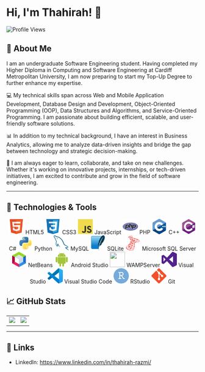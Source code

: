 # Hi, I'm Thahirah! 👋

![Profile Views](https://komarev.com/ghpvc/?username=Thahirah-Razmi&color=blue)

## 🚀 About Me
 I am an undergraduate Software Engineering student. Having completed my Higher Diploma in Computing and Software Engineering at Cardiff Metropolitan University, I am now preparing to start my Top-Up Degree to further enhance my expertise.

💻 My technical skills span across Web and Mobile Application Development, Database Design and Development, Object-Oriented Programming (OOP), Data Structures and Algorithms, and Service-Oriented Programming. I am passionate about building efficient, scalable, and user-friendly software solutions.

📊 In addition to my technical background, I have an interest in Business Analytics, allowing me to analyze data-driven insights and bridge the gap between technology and strategic decision-making.

🚀 I am always eager to learn, collaborate, and take on new challenges. Whether it's working on innovative projects, internships, or tech-driven initiatives, I am excited to contribute and grow in the field of software engineering.

---

## 🚀 Technologies & Tools
<p align="center">
  <img src="https://raw.githubusercontent.com/devicons/devicon/master/icons/html5/html5-original.svg" width="40" height="40" /> HTML5
  <img src="https://raw.githubusercontent.com/devicons/devicon/master/icons/css3/css3-original.svg" width="40" height="40" /> CSS3
  <img src="https://raw.githubusercontent.com/devicons/devicon/master/icons/javascript/javascript-original.svg" width="40" height="40" /> JavaScript
  <img src="https://raw.githubusercontent.com/devicons/devicon/master/icons/php/php-original.svg" width="40" height="40" /> PHP
  <img src="https://raw.githubusercontent.com/devicons/devicon/master/icons/cplusplus/cplusplus-original.svg" width="40" height="40" /> C++
  <img src="https://raw.githubusercontent.com/devicons/devicon/master/icons/csharp/csharp-original.svg" width="40" height="40" /> C#
  <img src="https://raw.githubusercontent.com/devicons/devicon/master/icons/python/python-original.svg" width="40" height="40" /> Python
  <img src="https://raw.githubusercontent.com/devicons/devicon/master/icons/mysql/mysql-original.svg" width="40" height="40" /> MySQL
  <img src="https://raw.githubusercontent.com/devicons/devicon/master/icons/sqlite/sqlite-original.svg" width="40" height="40" /> SQLite
  <img src="https://raw.githubusercontent.com/devicons/devicon/master/icons/microsoftsqlserver/microsoftsqlserver-plain.svg" width="40" height="40" /> Microsoft SQL Server
  <img src="https://raw.githubusercontent.com/devicons/devicon/master/icons/netbeans/netbeans-original.svg" width="40" height="40" /> NetBeans
  <img src="https://raw.githubusercontent.com/devicons/devicon/master/icons/android/android-original.svg" width="40" height="40" /> Android Studio
  <img src="https://raw.githubusercontent.com/devicons/devicon/master/icons/wamp/wamp-original.svg" width="40" height="40" /> WAMPServer
  <img src="https://raw.githubusercontent.com/devicons/devicon/master/icons/visualstudio/visualstudio-plain.svg" width="40" height="40" /> Visual Studio
  <img src="https://raw.githubusercontent.com/devicons/devicon/master/icons/vscode/vscode-original.svg" width="40" height="40" /> Visual Studio Code
  <img src="https://raw.githubusercontent.com/devicons/devicon/master/icons/rstudio/rstudio-original.svg" width="40" height="40" /> RStudio
  <img src="https://raw.githubusercontent.com/devicons/devicon/master/icons/git/git-original.svg" width="40" height="40" /> Git
</p

---

## 📈 GitHub Stats

<table>
  <tr>
    <td>
      <img src="https://github-readme-stats.vercel.app/api?username=Thahirah-Razmi&show_icons=true&theme=radical" />
    </td>
    <td>
      <img src="https://github-readme-stats.vercel.app/api/top-langs/?username=Thahirah-Razmi&layout=compact&theme=radical" />
    </td>
  </tr>
</table>

---

## 🔗 Links
- LinkedIn: https://www.linkedin.com/in/thahirah-razmi/

